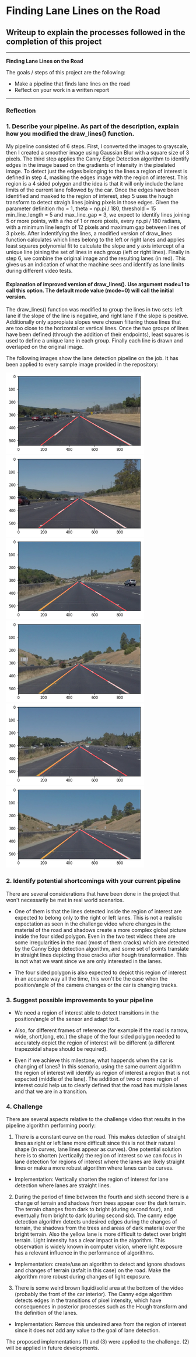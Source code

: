 # **Finding Lane Lines on the Road** 

## Writeup to explain the processes followed in the completion of this project

---

**Finding Lane Lines on the Road**

The goals / steps of this project are the following:
* Make a pipeline that finds lane lines on the road
* Reflect on your work in a written report


[//]: # (Image References)

[image1]: ./test_images/solidWhiteCurve_lanes.png "Lane detection 1"
[image2]: ./test_images/solidWhiteRight_lanes.png "Lane detection 2"
[image3]: ./test_images/solidYellowCurve_lanes.png "Lane detection 3"
[image4]: ./test_images/solidYellowCurve2_lanes.png "Lane detection 4"
[image5]: ./test_images/solidYellowLeft_lanes.png "Lane detection 5"
[image6]: ./test_images/whiteCarLaneSwitch_lanes.png "Lane detection 6"

---

### Reflection

### 1. Describe your pipeline. As part of the description, explain how you modified the draw_lines() function.

My pipeline consisted of 6 steps. First, I converted the images to grayscale, then I created a smoother image using Gaussian Blur with a square size of 3 pixels. The third step applies the 
Canny Edge Detection algorithm to identify edges in the image based on the gradients of intensity in the pixelated image. To detect just the edges belonging to the lines a region of
interest is defined in step 4, masking the edges image with the region of interest. This region is a 4 sided polygon and the idea is that
it will only include the lane limits of the current lane followed by the car. Once the edges have been identified and masked to the region of interest, step 5 uses the hough transform to detect straigh lines joining pixels in those edges. Given the parameter definition rho = 1,
    theta = np.pi / 180,
    threshold = 15
    min_line_length = 5 and 
    max_line_gap = 3, we expect to identify lines joining 5 or more points, with a rho of 1 or more pixels, every np.pi / 180 radians, with a minimum line length of 12 pixels and maximum gap between lines of 3 pixels. After indentifying the lines, a modified version of draw_lines function calculates
which lines belong to the left or right lanes and applies least squares polynomial fit to calculate the slope and y axis intercept of a unique line joining the set of lines in each group (left or right lines).
Finally in step 6, we combine the original image and the resulting lanes (in red). This gives us
an indication of what the machine sees and identify as lane limits during different video tests.

#### Explanation of improved version of draw_lines(). Use argument mode=1 to call this option. The default mode value (mode=0) will call the initial version.

The draw_lines() function was modified to group the lines in two sets: left lane if the slope of the line is negative, and right lane if the slope is positive. Additionally only appropiate slopes were chosen filtering those lines that are too close to the horizontal or vertical lines.
Once the two groups of lines have been defined (through the addition of their endpoints), least squares is used to define a unique lane in each group. Finally each line is drawn and overlaped on the original image.

The following images show the lane detection pipeline on the job. It has been applied to every sample image provided in the repository:

![alt text][image1]
![alt text][image2]
![alt text][image3]
![alt text][image4]
![alt text][image5]
![alt text][image6]


### 2. Identify potential shortcomings with your current pipeline

There are several considerations that have been done in the project that won't necessarily be met in real world scenarios. 
- One of them is that the lines detected inside the region of interest are expected to belong only to the right or left lanes. This is not a realistic expectation as seen in the challenge video where changes in the material of the road and shadows create a more
complex global picture inside the four sided polygon. Even in the two test videos there are some irregularities in the road (most of them cracks) which are detected by the Canny Edge detection algorithm, and some set of points translate in straight lines depicting those cracks after hough transformation. This is not what we want since we are only interested in the lanes.

- The four sided polygon is also expected to depict this region of interest in an accurate way all the time, this won't be the case when the position/angle of the camera changes or the car is changing tracks. 

### 3. Suggest possible improvements to your pipeline

- We need a region of interest able to detect transitions in the position/angle of the sensor and adapt to it. 

- Also, for different frames of reference (for example if the road is narrow, wide, short,long, etc.) the shape of the four sided polygon needed to accurately depict the region of interest will be different (a different trapezoidal shape should be required). 

- Even if we achieve this milestone, what happends when the car is changing of lanes? In this scenario, using the same current algorithm the region of interest will identify as region of interest a region that is not expected (middle of the lane). The addition of two or more region of interest could help us to clearly defined that the road has multiple lanes and that we are in a transition.

### 4. Challenge

There are several aspects relative to the challenge video that results in the pipeline algorithm performing poorly:

1. There is a constant curve on the road. This makes detection of straight lines as right or left lane more difficult since this is not their natural shape (in curves, lane lines appear as curves). One potential solution here is to shorten (vertically) the region of interest so we can focus in lane detection for regions of interest where the lanes are likely straight lines or make a more robust algorithm where lanes can be curves.
- Implementation: Vertically shorten the region of interest for lane detection where lanes are straight lines. 
2. During the period of time between the fourth  and sixth second there is a change of terrain and shadows from trees appear over the dark terrain. The terrain changes from dark to bright (during second four), and eventually from bright to dark (during second six). The canny edge detection algorithm detects undesired edges during the changes of terrain, the shadows from the trees and areas of dark material over the bright terrain. Also the yellow lane is more difficult to detect over bright terrain. Light intensity has a clear impact in the algorithm. This observation is widely known in computer vision, where light exposure has a relevant influence in the performance of algorithms.
- Implementation: create/use an algorithm to detect and ignore shadows and changes of terrain (asfalt in this case) on the road. Make the algorithm more robust during changes of light exposure.
3. There is some weird brown liquid/solid area at the bottom of the video (probably the front of the car interior). The Canny edge algorithm detects edges in the transitions of pixel intensity, which have consequences in posterior processes such as the Hough transform and the definition of the lanes.
- Implementation: Remove this undesired area from the region of interest since it does not add any value to the goal of lane detection. 

The proposed implementations (1) and (3) were applied to the challenge. (2) will be applied in future developments. 